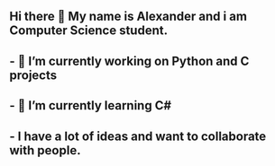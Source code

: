 ## Hi there 👋 My name is Alexander and i am Computer Science student. 

## - 🔭 I’m currently working on Python and C projects
## - 🌱 I’m currently learning C#
## - I have a lot of ideas and want to collaborate with people. 
